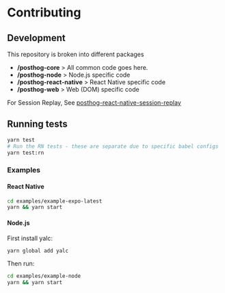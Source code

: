 # Contributing

## Development

This repository is broken into different packages

- **/posthog-core** > All common code goes here.
- **/posthog-node** > Node.js specific code
- **/posthog-react-native** > React Native specific code
- **/posthog-web** > Web (DOM) specific code

For Session Replay, See [posthog-react-native-session-replay](https://github.com/PostHog/posthog-react-native-session-replay/CHANGELOG.md)

## Running tests

```sh
yarn test
# Run the RN tests - these are separate due to specific babel configs
yarn test:rn
```

### Examples

#### React Native

```sh
cd examples/example-expo-latest
yarn && yarn start
```

#### Node.js

First install yalc:

```sh
yarn global add yalc
```

Then run:

```sh
cd examples/example-node
yarn && yarn start
```
